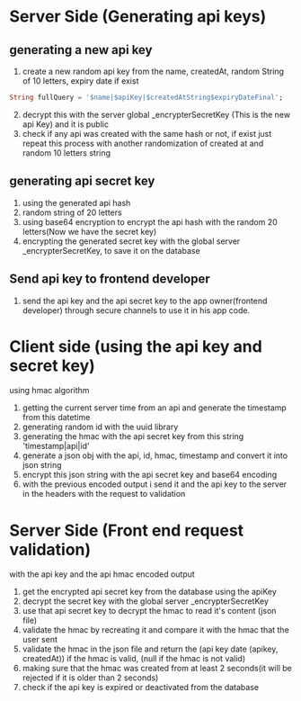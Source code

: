 # Server Side (Generating api keys)
## generating a new api key
1. create a new random api key from the name, createdAt, random String of 10 letters, expiry date if exist
```dart
String fullQuery = '$name|$apiKey|$createdAtString$expiryDateFinal';
```
2. decrypt this with the server global _encrypterSecretKey (This is the new api Key)  and it is public
3. check if any api was created with the same hash or not, if exist just repeat this process with another randomization of created at and random 10 letters string


## generating api secret key
1. using the generated api hash
2. random string of 20 letters
3. using base64 encryption to encrypt the api hash with the random 20 letters(Now we have the secret key)
4. encrypting the generated secret key with the global server _encrypterSecretKey, to save it on the database

## Send api key to frontend developer
1. send the api key and the api secret key to the app owner(frontend developer) through secure channels to use it in his app code.

# Client side (using the api key and secret key)
using hmac algorithm
1. getting the current server time from an api and generate the timestamp from this datetime
1. generating random id with the uuid library
1. generating the hmac with the api secret key from this string 'timestamp|api|id'
1. generate a json obj with the api, id, hmac, timestamp and convert it into json string
1. encrypt this json string with the api secret key and base64 encoding
1. with the previous encoded output i send it and the api key to the server in the headers with the  request to validation 

# Server Side (Front end request validation)
with the api key and the api hmac encoded output 

1. get the encrypted api secret key from the database using the apiKey
1. decrypt the secret key with the global server _encrypterSecretKey
1. use that api secret key to decrypt the hmac to read it's content (json file)
1. validate the hmac by recreating it and compare it with the hmac that the user sent  
1. validate the hmac in the json file and return the (api key date (apikey, createdAt)) if the hmac is valid, (null if the hmac is not valid)
1. making sure that the hmac was created from at least 2 seconds(it will be rejected if it is older than 2 seconds)
1. check if the api key is expired or deactivated from the database